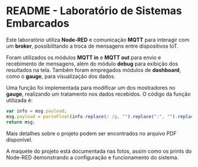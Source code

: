 # README - Laboratório de Sistemas Embarcados

Este laboratório utiliza **Node-RED** e comunicação **MQTT** para interagir com um **broker**, possibilitando a troca de mensagens entre dispositivos IoT.

Foram utilizados os módulos **MQTT in** e **MQTT out** para envio e recebimento de mensagens, além do módulo **debug** para exibição dos resultados na tela. Também foram empregados módulos de **dashboard**, como o **gauge**, para visualização dos dados.

Uma função foi implementada para modificar um dos mostradores no **gauge**, realizando um tratamento nos dados recebidos. O código da função utilizada é:

```javascript
var info = msg.payload;
msg.payload = parseFloat(info.replace(/ /g, "").replace(":", "").replace(/^[zA-z]+/, ""));
return msg;
```
Mais detalhes sobre o projeto podem ser encontrados no arquivo PDF disponível.

A maquete do projeto está documentada nas fotos, assim como os prints do Node-RED demonstrando a configuração e funcionamento do sistema.
